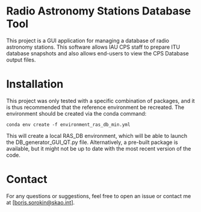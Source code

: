 # Radio Astronomy Stations Database Tool

This project is a GUI application for managing a database of radio astronomy stations. This software allows IAU CPS staff to prepare ITU database snapshots and also allows end-users to view the CPS Database output files.

# Installation
This project was only tested with a specific combination of packages, and it is thus recommended that the reference environment be recreated.
The environment should be created via the conda command:
```
conda env create -f environment_ras_db_min.yml
```
This will create a local RAS_DB environment, which will be able to launch the DB_generator_GUI_QT.py file.
Alternatively, a pre-built package is available, but it might not be up to date with the most recent version of the code.

# Contact
For any questions or suggestions, feel free to open an issue or contact me at [boris.sorokin@skao.int].
